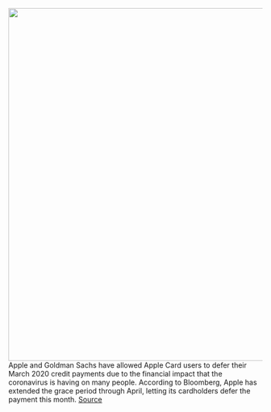 <img src='https://cdn.vox-cdn.com/thumbor/WodkW1P7m3YYPOmK8Vazp5rwEiY=/0x0:2416x1358/1200x800/filters:focal(1046x430:1432x816)/cdn.vox-cdn.com/uploads/chorus_image/image/66590009/Screen_Shot_2019_03_26_at_1.46.09_PM.0.png' width='700px' /><br/>
Apple and Goldman Sachs have allowed Apple Card users to defer their March 2020 credit payments due to the financial impact that the coronavirus is having on many people. According to Bloomberg, Apple has extended the grace period through April, letting its cardholders defer the payment this month.
<a href='https://www.theverge.com/2020/4/1/21203429/apple-card-defer-april-payment-interest-free-goldman-sachs'> Source <a/>